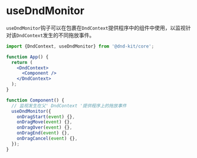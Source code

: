 # useDndMonitor

`useDndMonitor`钩子可以在包裹在`DndContext`提供程序中的组件中使用，以监视针对该`DndContext`发生的不同拖放事件。
```jsx
import {DndContext, useDndMonitor} from '@dnd-kit/core';

function App() {
  return (
    <DndContext>
      <Component />
    </DndContext>
  );
}

function Component() {
  // 监视发生在父' DndContext '提供程序上的拖放事件
  useDndMonitor({
    onDragStart(event) {},
    onDragMove(event) {},
    onDragOver(event) {},
    onDragEnd(event) {},
    onDragCancel(event) {},
  });
}
```



